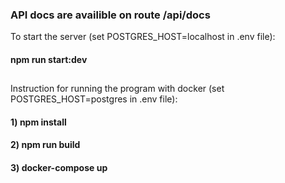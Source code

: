 ### API docs are availible on route /api/docs

To start the server (set POSTGRES_HOST=localhost in .env file):

#### npm run start:dev

##

Instruction for running the program with docker (set POSTGRES_HOST=postgres in .env file):

#### 1) npm install

#### 2) npm run build

#### 3) docker-compose up

